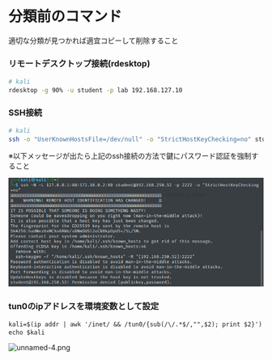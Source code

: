# 分類前のコマンド

適切な分類が見つかれば適宜コピーして削除すること

### リモートデスクトップ接続(rdesktop)

```bash
# kali
rdesktop -g 90% -u student -p lab 192.168.127.10
```

### SSH接続

```bash
# kali
ssh -o "UserKnownHostsFile=/dev/null" -o "StrictHostKeyChecking=no" student@192.168.127.52 -p 2222
```

※以下メッセージが出たら上記のssh接続の方法で鍵にパスワード認証を強制すること

![image-20230109083237224](img/分類未/image-20230109083237224.png)

### tun0のipアドレスを環境変数として設定

```
kali=$(ip addr | awk '/inet/ && /tun0/{sub(/\/.*$/,"",$2); print $2}')
echo $kali
```

![unnamed-4.png](https://help.offensive-security.com/hc/article_attachments/4408515594132/unnamed-4.png)

